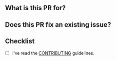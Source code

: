 ## What is this PR for?

<!-- Describe the big picture of your changes to communicate to the maintainers
  why we should accept this pull request. -->

## Does this PR fix an existing issue?

<!--
  If this PR fixes any issues, please link to the issue here.
  - Fixes #<issue_number>
-->

## Checklist

- [ ] I've read the [CONTRIBUTING](https://github.com/LazyVim/LazyVim/blob/main/CONTRIBUTING.md) guidelines.
